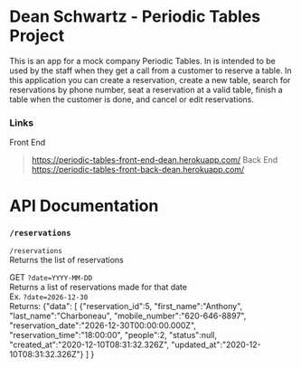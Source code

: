 # Dean Schwartz - Periodic Tables Project
This is an app for a mock company Periodic Tables. In is intended to be used by the staff when they get a call from a customer to reserve a table. In this application you can create a reservation, create a new table, search for reservations by phone number, seat a reservation at a valid table, finish a table when the customer is done, and cancel or edit reservations.

### **Links**
Front End
> https://periodic-tables-front-end-dean.herokuapp.com/
Back End
> https://periodic-tables-front-back-dean.herokuapp.com/

# API Documentation  
### ``/reservations``  

``/reservations``  
Returns the list of reservations  
  
GET ``?date=YYYY-MM-DD``  
Returns a list of reservations made for that date  
Ex. ``?date=2026-12-30``  
Returns:
  {"data":
      [
          {"reservation_id":5,
          "first_name":"Anthony",
          "last_name":"Charboneau",
          "mobile_number":"620-646-8897",
          "reservation_date":"2026-12-30T00:00:00.000Z",
          "reservation_time":"18:00:00",
          "people":2,
          "status":null,
          "created_at":"2020-12-10T08:31:32.326Z",
          "updated_at":"2020-12-10T08:31:32.326Z"}
      ]
  }
